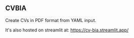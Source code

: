 ## CVBIA

Create CVs in PDF format from YAML input.

It's also hosted on streamlit at:
https://cv-bia.streamlit.app/
